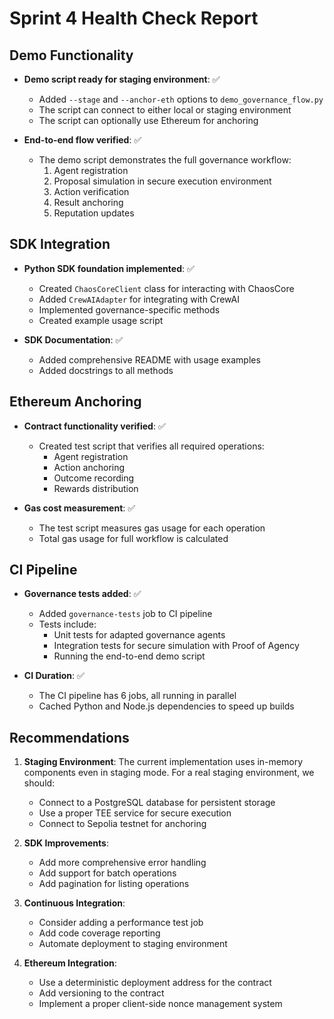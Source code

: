# Sprint 4 Health Check Report

## Demo Functionality

- **Demo script ready for staging environment**: ✅
  - Added `--stage` and `--anchor-eth` options to `demo_governance_flow.py`
  - The script can connect to either local or staging environment
  - The script can optionally use Ethereum for anchoring

- **End-to-end flow verified**: ✅
  - The demo script demonstrates the full governance workflow:
    1. Agent registration
    2. Proposal simulation in secure execution environment
    3. Action verification
    4. Result anchoring
    5. Reputation updates

## SDK Integration

- **Python SDK foundation implemented**: ✅
  - Created `ChaosCoreClient` class for interacting with ChaosCore
  - Added `CrewAIAdapter` for integrating with CrewAI
  - Implemented governance-specific methods
  - Created example usage script

- **SDK Documentation**: ✅
  - Added comprehensive README with usage examples
  - Added docstrings to all methods

## Ethereum Anchoring

- **Contract functionality verified**: ✅
  - Created test script that verifies all required operations:
    - Agent registration
    - Action anchoring
    - Outcome recording
    - Rewards distribution

- **Gas cost measurement**: ✅
  - The test script measures gas usage for each operation
  - Total gas usage for full workflow is calculated

## CI Pipeline

- **Governance tests added**: ✅
  - Added `governance-tests` job to CI pipeline
  - Tests include:
    - Unit tests for adapted governance agents
    - Integration tests for secure simulation with Proof of Agency
    - Running the end-to-end demo script

- **CI Duration**: ✅
  - The CI pipeline has 6 jobs, all running in parallel
  - Cached Python and Node.js dependencies to speed up builds

## Recommendations

1. **Staging Environment**: The current implementation uses in-memory components even in staging mode. For a real staging environment, we should:
   - Connect to a PostgreSQL database for persistent storage
   - Use a proper TEE service for secure execution
   - Connect to Sepolia testnet for anchoring

2. **SDK Improvements**:
   - Add more comprehensive error handling
   - Add support for batch operations
   - Add pagination for listing operations

3. **Continuous Integration**:
   - Consider adding a performance test job
   - Add code coverage reporting
   - Automate deployment to staging environment

4. **Ethereum Integration**:
   - Use a deterministic deployment address for the contract
   - Add versioning to the contract
   - Implement a proper client-side nonce management system 